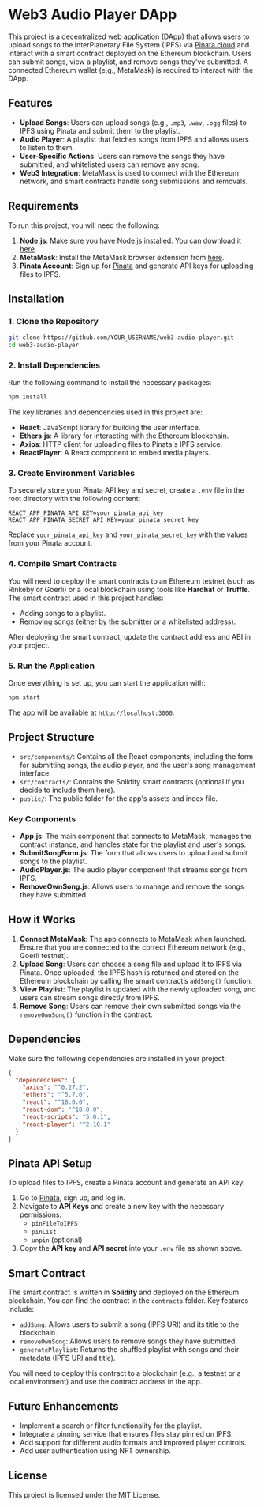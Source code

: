 
# Web3 Audio Player DApp

This project is a decentralized web application (DApp) that allows users to upload songs to the InterPlanetary File System (IPFS) via [Pinata.cloud](https://pinata.cloud/) and interact with a smart contract deployed on the Ethereum blockchain. Users can submit songs, view a playlist, and remove songs they've submitted. A connected Ethereum wallet (e.g., MetaMask) is required to interact with the DApp.

## Features

- **Upload Songs**: Users can upload songs (e.g., `.mp3`, `.wav`, `.ogg` files) to IPFS using Pinata and submit them to the playlist.
- **Audio Player**: A playlist that fetches songs from IPFS and allows users to listen to them.
- **User-Specific Actions**: Users can remove the songs they have submitted, and whitelisted users can remove any song.
- **Web3 Integration**: MetaMask is used to connect with the Ethereum network, and smart contracts handle song submissions and removals.
  
## Requirements

To run this project, you will need the following:

1. **Node.js**: Make sure you have Node.js installed. You can download it [here](https://nodejs.org/).
2. **MetaMask**: Install the MetaMask browser extension from [here](https://metamask.io/).
3. **Pinata Account**: Sign up for [Pinata](https://pinata.cloud/) and generate API keys for uploading files to IPFS.

## Installation

### 1. Clone the Repository

```bash
git clone https://github.com/YOUR_USERNAME/web3-audio-player.git
cd web3-audio-player
```

### 2. Install Dependencies

Run the following command to install the necessary packages:

```bash
npm install
```

The key libraries and dependencies used in this project are:

- **React**: JavaScript library for building the user interface.
- **Ethers.js**: A library for interacting with the Ethereum blockchain.
- **Axios**: HTTP client for uploading files to Pinata's IPFS service.
- **ReactPlayer**: A React component to embed media players.

### 3. Create Environment Variables

To securely store your Pinata API key and secret, create a `.env` file in the root directory with the following content:

```
REACT_APP_PINATA_API_KEY=your_pinata_api_key
REACT_APP_PINATA_SECRET_API_KEY=your_pinata_secret_key
```

Replace `your_pinata_api_key` and `your_pinata_secret_key` with the values from your Pinata account.

### 4. Compile Smart Contracts

You will need to deploy the smart contracts to an Ethereum testnet (such as Rinkeby or Goerli) or a local blockchain using tools like **Hardhat** or **Truffle**. The smart contract used in this project handles:
- Adding songs to a playlist.
- Removing songs (either by the submitter or a whitelisted address).

After deploying the smart contract, update the contract address and ABI in your project.

### 5. Run the Application

Once everything is set up, you can start the application with:

```bash
npm start
```

The app will be available at `http://localhost:3000`.

## Project Structure

- `src/components/`: Contains all the React components, including the form for submitting songs, the audio player, and the user's song management interface.
- `src/contracts/`: Contains the Solidity smart contracts (optional if you decide to include them here).
- `public/`: The public folder for the app's assets and index file.

### Key Components

- **App.js**: The main component that connects to MetaMask, manages the contract instance, and handles state for the playlist and user's songs.
- **SubmitSongForm.js**: The form that allows users to upload and submit songs to the playlist.
- **AudioPlayer.js**: The audio player component that streams songs from IPFS.
- **RemoveOwnSong.js**: Allows users to manage and remove the songs they have submitted.

## How it Works

1. **Connect MetaMask**: The app connects to MetaMask when launched. Ensure that you are connected to the correct Ethereum network (e.g., Goerli testnet).
2. **Upload Song**: Users can choose a song file and upload it to IPFS via Pinata. Once uploaded, the IPFS hash is returned and stored on the Ethereum blockchain by calling the smart contract’s `addSong()` function.
3. **View Playlist**: The playlist is updated with the newly uploaded song, and users can stream songs directly from IPFS.
4. **Remove Song**: Users can remove their own submitted songs via the `removeOwnSong()` function in the contract.

## Dependencies

Make sure the following dependencies are installed in your project:

```json
{
  "dependencies": {
    "axios": "^0.27.2",
    "ethers": "^5.7.0",
    "react": "^18.0.0",
    "react-dom": "^18.0.0",
    "react-scripts": "5.0.1",
    "react-player": "^2.10.1"
  }
}
```

## Pinata API Setup

To upload files to IPFS, create a Pinata account and generate an API key:

1. Go to [Pinata](https://pinata.cloud/), sign up, and log in.
2. Navigate to **API Keys** and create a new key with the necessary permissions:
   - `pinFileToIPFS`
   - `pinList`
   - `unpin` (optional)
3. Copy the **API key** and **API secret** into your `.env` file as shown above.

## Smart Contract

The smart contract is written in **Solidity** and deployed on the Ethereum blockchain. You can find the contract in the `contracts` folder. Key features include:
- `addSong`: Allows users to submit a song (IPFS URI) and its title to the blockchain.
- `removeOwnSong`: Allows users to remove songs they have submitted.
- `generatePlaylist`: Returns the shuffled playlist with songs and their metadata (IPFS URI and title).

You will need to deploy this contract to a blockchain (e.g., a testnet or a local environment) and use the contract address in the app.

## Future Enhancements

- Implement a search or filter functionality for the playlist.
- Integrate a pinning service that ensures files stay pinned on IPFS.
- Add support for different audio formats and improved player controls.
- Add user authentication using NFT ownership.

## License

This project is licensed under the MIT License.
